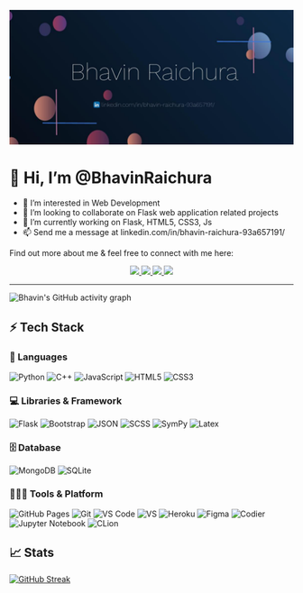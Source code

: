 
<!--
**BhavinRaichura/BhavinRaichura** is a ✨ _special_ ✨ repository because its `README.md` (this file) appears on your GitHub profile.
-->

[![BhavinRaichura](https://github.com/BhavinRaichura/BhavinRaichura/blob/main/Screenshot_2022-01-26_14-37-05.jpg)](https://www.linkedin.com/in/bhavin-raichura-93a657191/)




# 👋 Hi, I’m @BhavinRaichura
- 👀 I’m interested in Web Development
- 💞️ I’m looking to collaborate on Flask web application related projects
- 🔭 I’m currently working on Flask, HTML5, CSS3, Js
- 📫 Send me a message at linkedin.com/in/bhavin-raichura-93a657191/

Find out more about me & feel free to connect with me here:

<p align="center">
	<a href="https://www.linkedin.com/in/bhavin-raichura-93a657191/">
		<img src="https://img.shields.io/badge/LinkedIn-0077B5?style=for-the-badge&logo=linkedin&logoColor=white" />
	</a>
	<a href="https://www.instagram.com/bhavin_raichura/">
		<img src="https://img.shields.io/badge/Instagram-E4405F?style=for-the-badge&logo=instagram&logoColor=white" />
	</a>
  <a href="https://bhavinraichura.github.io/">
		<img src="https://img.shields.io/badge/portfolio-1AA260?style=for-the-badge&logo=About.me&logoColor=white" />
	</a>
  <a href="mailto:bhavinraichura28@gmail.com">
		<img src="https://img.shields.io/badge/Gmail-D14836?style=for-the-badge&logo=gmail&logoColor=white" />
	</a>
</p>

---
![Bhavin's GitHub activity graph](https://activity-graph.herokuapp.com/graph?username=BhavinRaichura&hide_border=true&theme=redical)

## ⚡ Tech Stack

### 🚀 Languages

![Python](https://img.shields.io/badge/Python-FFD43B?style=for-the-badge&logo=python&logoColor=306998)
![C++](https://img.shields.io/badge/C%2B%2B-00599C?style=for-the-badge&logo=c%2B%2B&logoColor=white)
![JavaScript](https://img.shields.io/badge/JavaScript-323330?style=for-the-badge&logo=javascript&logoColor=F7DF1E)
![HTML5](https://img.shields.io/badge/HTML5-E34F26?style=for-the-badge&logo=html5&logoColor=white)
![CSS3](https://img.shields.io/badge/CSS3-1572B6?style=for-the-badge&logo=css3&logoColor=white)

### 💻 Libraries & Framework

![Flask](https://img.shields.io/badge/Flask-010101?style=for-the-badge&logo=flask&logoColor=white)
![Bootstrap](https://img.shields.io/badge/Bootstrap-563D7C?style=for-the-badge&logo=bootstrap&logoColor=white)
![JSON](https://img.shields.io/badge/JSON-515966?style=for-the-badge&logo=json&logoColor=white)
![SCSS](https://img.shields.io/badge/SCSS-ff00e1?style=for-the-badge&logo=SCSS&logoColor=white)
![SymPy](https://img.shields.io/badge/SymPy-7f6000?style=for-the-badge&logo=SymPy&logoColor=white)
![Latex](https://img.shields.io/badge/Latex-3a697e?style=for-the-badge&logo=Latex&logoColor=white)

### 🗄️ Database

![MongoDB](https://img.shields.io/badge/MongoDB-3c8114?style=for-the-badge&logo=MongoDB&logoColor=white)
![SQLite](https://img.shields.io/badge/SQLite-326CC7?style=for-the-badge&logo=SQLite&logoColor=white)

### 🧑🏻‍💻 Tools & Platform

![GitHub Pages](https://img.shields.io/badge/GitHub_Pages-100000?style=for-the-badge&logo=github&logoColor=white)
![Git](https://img.shields.io/badge/Git-F05032?style=for-the-badge&logo=git&logoColor=white)
![VS Code](https://img.shields.io/badge/Visual_Studio_Code-0078D4?style=for-the-badge&logo=visual%20studio%20code&logoColor=white)
![VS](https://img.shields.io/badge/Visual_Studio-5C2D91?style=for-the-badge&logo=visual%20studio&logoColor=white)
![Heroku](https://img.shields.io/badge/Heroku-430098?style=for-the-badge&logo=heroku&logoColor=white)
![Figma](https://img.shields.io/badge/Figma-F24E1E?style=for-the-badge&logo=figma&logoColor=white)
![Codier](https://img.shields.io/badge/Codier-515966?&style=for-the-badge&logo=codier&logoColor=black)
![Jupyter Notebook](https://img.shields.io/badge/Jupyter_Notebook-fc9913?&style=for-the-badge&logo=Jupyter&logoColor=black)
![CLion](https://img.shields.io/badge/CLion-55f4a0?&style=for-the-badge&logo=CLion&logoColor=black)


## 📈 Stats

[![GitHub Streak](https://github-readme-streak-stats.herokuapp.com?user=BhavinRaichura&theme=dark&date_format=M%20j%5B%2C%20Y%5D)](https://git.io/streak-stats)

<Img sec="https://profile-summary-for-github.com/user/BhavinRaichura" />
